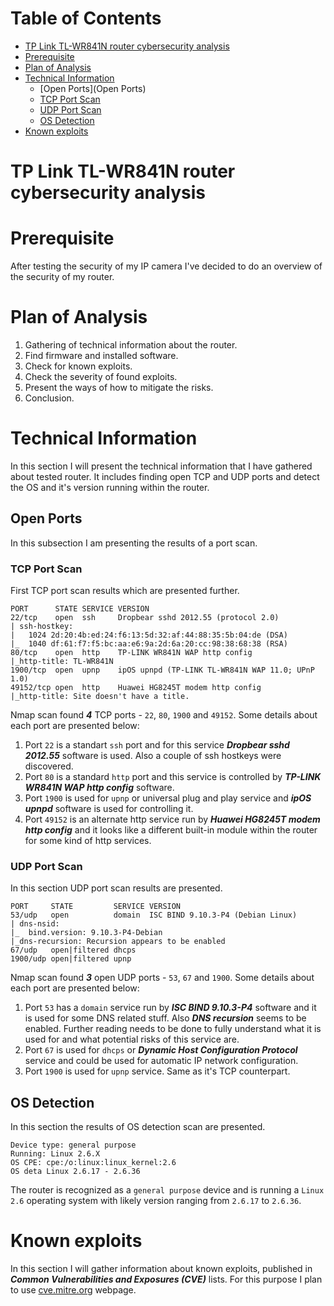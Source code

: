 Table of Contents
=================
* [TP Link TL-WR841N router cybersecurity analysis](#TP-Link-TL-WR841N-router-cybersecurity-analysis)
* [Prerequisite](Prerequisite)
* [Plan of Analysis](Plan-of-Analysis)
* [Technical Information](Technical-Information)
	* [Open Ports](Open Ports)
	* [TCP Port Scan](TCP-Port-Scan)
	* [UDP Port Scan](UDP-Port-Scan)
	* [OS Detection](OS-Detection)
* [Known exploits](#Known-exploits)

# TP Link TL-WR841N router cybersecurity analysis

# Prerequisite

After testing the security of my IP camera I've decided to do an overview of the security of my router.

# Plan of Analysis

1. Gathering of technical information about the router.
2. Find firmware and installed software.
3. Check for known exploits.
4. Check the severity of found exploits.
5. Present the ways of how to mitigate the risks.
6. Conclusion.

# Technical Information

In this section I will present the technical information that I have gathered about tested router. It includes finding open TCP and UDP ports and detect the OS and it's version running within the router.

## Open Ports

In this subsection I am presenting the results of a port scan.

### TCP Port Scan

First TCP port scan results which are presented further.

```
PORT      STATE SERVICE VERSION
22/tcp    open  ssh     Dropbear sshd 2012.55 (protocol 2.0)
| ssh-hostkey:
|   1024 2d:20:4b:ed:24:f6:13:5d:32:af:44:88:35:5b:04:de (DSA)
|_  1040 df:61:f7:f5:bc:aa:e6:9a:2d:6a:20:cc:98:38:68:38 (RSA)
80/tcp    open  http    TP-LINK WR841N WAP http config
|_http-title: TL-WR841N
1900/tcp  open  upnp    ipOS upnpd (TP-LINK TL-WR841N WAP 11.0; UPnP 1.0)
49152/tcp open  http    Huawei HG8245T modem http config
|_http-title: Site doesn't have a title.
```

Nmap scan found ***4*** TCP ports - `22`, `80`, `1900` and `49152`. Some details about each port are presented below:
1. Port `22` is a standart `ssh` port and for this service ***Dropbear sshd 2012.55*** software is used. Also a couple of ssh hostkeys were discovered.
2. Port `80` is a standard `http` port and this service is controlled by ***TP-LINK WR841N WAP http config*** software.
3. Port `1900` is used for `upnp` or universal plug and play service and ***ipOS upnpd*** software is used for controlling it.
4. Port `49152` is an alternate http service run by ***Huawei HG8245T modem http config*** and it looks like a different built-in module within the router for some kind of http services.

### UDP Port Scan

In this section UDP port scan results are presented.

```
PORT     STATE         SERVICE VERSION
53/udp   open          domain  ISC BIND 9.10.3-P4 (Debian Linux)
| dns-nsid:
|_  bind.version: 9.10.3-P4-Debian
|_dns-recursion: Recursion appears to be enabled
67/udp   open|filtered dhcps
1900/udp open|filtered upnp
```

Nmap scan found ***3*** open UDP ports - `53`, `67` and `1900`. Some details about each port are presented below:
1. Port `53` has a `domain` service run by ***ISC BIND 9.10.3-P4*** software and it is used for some DNS related stuff. Also ***DNS recursion*** seems to be enabled. Further reading needs to be done to fully understand what it is used for and what potential risks of this service are.
2. Port `67` is used for `dhcps` or ***Dynamic Host Configuration Protocol*** service and could be used for automatic IP network configuration.
3. Port `1900` is used for `upnp` service. Same as it's TCP counterpart.

## OS Detection

In this section the results of OS detection scan are presented.

```
Device type: general purpose
Running: Linux 2.6.X
OS CPE: cpe:/o:linux:linux_kernel:2.6
OS deta Linux 2.6.17 - 2.6.36
```

The router is recognized as a `general purpose` device and is running a `Linux 2.6` operating system with likely version ranging from `2.6.17` to `2.6.36`.

# Known exploits
In this section I will gather information about known exploits, published in ***Common Vulnerabilities and Exposures (CVE)*** lists. For this purpose I plan to use [cve.mitre.org](https://cve.mitre.org/cve/) webpage.
